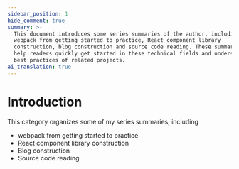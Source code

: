 ```yaml
---
sidebar_position: 1
hide_comment: true
summary: >-
  This document introduces some series summaries of the author, including
  webpack from getting started to practice, React component library
  construction, blog construction and source code reading. These summaries can
  help readers quickly get started in these technical fields and understand the
  best practices of related projects.
ai_translation: true
---
```


# Introduction

This category organizes some of my series summaries, including

- webpack from getting started to practice
- React component library construction
- Blog construction
- Source code reading

